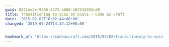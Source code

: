 ```yaml
---
guid: 0221ee2e-9385-4272-b660-10f533393cd0
title: Transitioning to SCSS at Scale - Code as Craft
date: '2015-02-02T16:02:44+00:00'
changed: '2019-09-24T14:37:12+00:00'


bookmark_of: 'https://codeascraft.com/2015/02/02/transitioning-to-scss-at-scale/'
---
```




